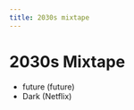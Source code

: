 ```yaml
---
title: 2030s mixtape
---
```


<h1 id="2030s-mixtape">2030s Mixtape</h1>
<ul>
<li>future (future)</li>
<li>Dark (Netflix)</li>
</ul>
